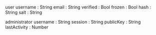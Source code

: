 user
    username : String
    email : String
    verified : Bool
    frozen : Bool
    hash : String
    salt : String

administrator
    username : String
    session : String
    publicKey : String
    lastActivity : Number